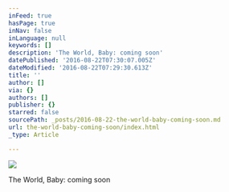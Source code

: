 ```yaml
---
inFeed: true
hasPage: true
inNav: false
inLanguage: null
keywords: []
description: 'The World, Baby: coming soon'
datePublished: '2016-08-22T07:30:07.005Z'
dateModified: '2016-08-22T07:29:30.613Z'
title: ''
author: []
via: {}
authors: []
publisher: {}
starred: false
sourcePath: _posts/2016-08-22-the-world-baby-coming-soon.md
url: the-world-baby-coming-soon/index.html
_type: Article

---
```

![](https://the-grid-user-content.s3-us-west-2.amazonaws.com/e13136ea-e4b9-4d7a-a920-1c93b9d41cb1.jpg)

The World, Baby: coming soon